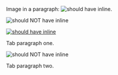 Image in a paragraph: ![should have inline][ecologi_image].

![should NOT have inline][ecologi_image]

[![should have inline][ecologi_image]][ecologi]

<!-- type: tab -->

Tab paragraph one.

![should NOT have inline][ecologi_image]

Tab paragraph two.

<!-- type: tab-end -->

[ecologi]: https://ecologi.com/stoplightinc
[ecologi_image]: https://img.shields.io/badge/Buy%20us%20a%20tree-%F0%9F%8C%B3-lightgreen
